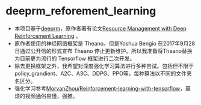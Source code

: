 # deeprm_reforement_learning
- 本项目基于[deeprm](https://github.com/hongzimao/deeprm)，原作者著有论文[Resource Management with Deep Reinforcement Learning](http://www.microsoft.com/en-us/research/wp-content/uploads/2017/01/deeprm_hotnets16.pdf) 。
- 原作者使用的神经网络框架是 Theano。但是Yoshua Bengio 在2017年9月28日通过公开信的形式宣布 Theano 停止更新维护。所以我准备将Theano替换为目前更为流行的 Tensorflow 框架进行二次开发。
- 除去更换框架之外，我希望对深度强化学习算法进行多种尝试。包括但不限于policy_grandient、A2C、A3C、DDPG、PPO等，每种算法以不同的文件夹名区分。
- 强化学习参考[MorvanZhou/Reinforcement-learning-with-tensorflow](https://github.com/MorvanZhou/Reinforcement-learning-with-tensorflow)，莫烦的视频通俗易懂，强推。
